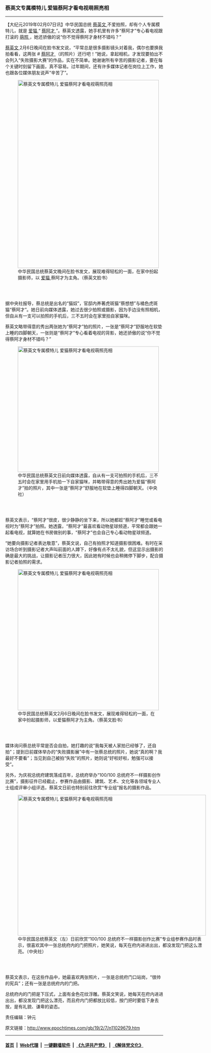 ### 蔡英文专属模特儿 爱猫蔡阿才看电视萌照亮相
------------------------

<p>
 【大纪元2019年02月07日讯】中华民国总统
 <a href="http://www.epochtimes.com/gb/tag/%E8%94%A1%E8%8B%B1%E6%96%87.html">
  蔡英文
 </a>
 不爱拍照，却有个人专属模特儿，就是
 <a href="http://www.epochtimes.com/gb/tag/%E7%88%B1%E7%8C%AB.html">
  爱猫
 </a>
 “
 <a href="http://www.epochtimes.com/gb/tag/%E8%94%A1%E9%98%BF%E6%89%8D.html">
  蔡阿才
 </a>
 ”。蔡英文透露，她手机里有许多“蔡阿才”专心看电视跟打滚的
 <a href="http://www.epochtimes.com/gb/tag/%E8%90%8C%E7%85%A7.html">
  萌照
 </a>
 ，她还骄傲的说“你不觉得蔡阿才身材不错吗？”
</p>
<p>
 <a href="http://www.epochtimes.com/gb/tag/%E8%94%A1%E8%8B%B1%E6%96%87.html">
  蔡英文
 </a>
 2月6日晚间在脸书发文说，“平常总是很多摄影镜头对着我，偶尔也要换我拍看看，这两张 #
 <a href="http://www.epochtimes.com/gb/tag/%E8%94%A1%E9%98%BF%E6%89%8D.html">
  蔡阿才
 </a>
 （的照片）还行吧！”她说，拿起相机，才发现要拍出不会列入“失败摄影大赛”的作品，实在不简单。她谢谢所有辛苦的摄影记者，要在每个关键时刻留下画面，真不容易。过年期间，还有许多媒体记者在岗位上工作，她也跟各位媒体朋友说声“辛苦了”。
</p>
<figure class="wp-caption aligncenter" id="attachment_11029730" style="width: 450px">
 <a href="http://i.epochtimes.com/assets/uploads/2019/02/1902070006512378.jpg">
  <img alt="蔡英文专属模特儿 爱猫蔡阿才看电视萌照亮相" class="wp-image-11029730 size-medium" height="600" src="http://i.epochtimes.com/assets/uploads/2019/02/1902070006512378-450x600.jpg" title="蔡英文专属模特儿 爱猫蔡阿才看电视萌照亮相" width="450"/>
 </a>
 <br/><figcaption class="wp-caption-text">
  中华民国总统蔡英文晚间在脸书发文，展现难得轻松的一面，在家中扮起摄影师，以
  <a href="http://www.epochtimes.com/gb/tag/%E7%88%B1%E7%8C%AB.html">
   爱猫
  </a>
  蔡阿才为主角。（蔡英文脸书）
 </figcaption><br/>
</figure><br/>
<p>
 据中央社报导，蔡总统是出名的“猫奴”，官邸内养著虎斑猫“蔡想想”与橘色虎斑猫“蔡阿才”。她日前向媒体透露，她过去很少拍照或摄影，因为手边没有照相机，但自从有一支可以拍照的手机后，三不五时会在家里拍自家猫咪。
</p>
<p>
 蔡英文略带得意的秀出两张她为“蔡阿才”拍的照片，一张是“蔡阿才”舒服地在软垫上睡的四脚朝天，一张则是“蔡阿才”专心看着电视的背影，她还骄傲的说“你不觉得蔡阿才身材不错吗？”
</p>
<figure class="wp-caption aligncenter" id="attachment_11029714" style="width: 450px">
 <a href="http://i.epochtimes.com/assets/uploads/2019/02/1902070002552378.jpg">
  <img alt="蔡英文专属模特儿 爱猫蔡阿才看电视萌照亮相" class="wp-image-11029714 size-medium" height="401" src="http://i.epochtimes.com/assets/uploads/2019/02/1902070002552378-450x401.jpg" title="蔡英文专属模特儿 爱猫蔡阿才看电视萌照亮相" width="450"/>
 </a>
 <br/><figcaption class="wp-caption-text">
  中华民国总统蔡英文日前向媒体透露，自从有一支可拍照的手机后，三不五时会在家里用手机拍一下自家猫咪，并略带得意的秀出她为爱猫“蔡阿才”拍的照片，其中一张是“蔡阿才”舒服地在软垫上睡得四脚朝天。（中央社）
 </figcaption><br/>
</figure><br/>
<p>
 蔡英文表示，“蔡阿才”很皮，很少静静的坐下来，所以她都趁“蔡阿才”睡觉或看电视时为“蔡阿才”拍照。她透露，“蔡阿才”最喜欢看动物星球频道，平常都会跟她一起看电视，就算她在书房做别的事，“蔡阿才”也会自己专心看动物星球频道。
</p>
<p>
 “她要向摄影记者表达敬意”，蔡英文说，自己有拍照才知道摄影很困难。有时在采访场合听到摄影记者大声叫前面的人蹲下，好像有点不太礼貌，但这显示出摄影的确是最大的挑战，让摄影记者压力很大，因此她有时候也会稍微停下脚步，配合摄影记者拍照的需求。
</p>
<figure class="wp-caption aligncenter" id="attachment_11029758" style="width: 450px">
 <a href="http://i.epochtimes.com/assets/uploads/2019/02/1902070006572378.jpg">
  <img alt="蔡英文专属模特儿 爱猫蔡阿才看电视萌照亮相" class="wp-image-11029758 size-medium" height="450" src="http://i.epochtimes.com/assets/uploads/2019/02/1902070006572378-450x450.jpg" title="蔡英文专属模特儿 爱猫蔡阿才看电视萌照亮相" width="450"/>
 </a>
 <br/><figcaption class="wp-caption-text">
  中华民国总统蔡英文2月6日晚间在脸书发文，展现难得轻松的一面，在家中扮起摄影师，以爱猫蔡阿才为主角。（蔡英文脸书）
 </figcaption><br/>
</figure><br/>
<p>
 媒体询问蔡总统平常是否会自拍，她打趣的说“我每天被人家拍已经够了，还自拍”；提到日前媒体举办的“失败摄影展”中有一张蔡总统的照片，她说“真的啊？我最好不要看”；当见到自己被拍“失败”的照片，她则说“好啦好啦，勉强可以接受”。
</p>
<p>
 另外，为庆祝总统府建筑落成百年，总统府举办“100/100 总统府不一样摄影创作比赛”，摄影征件已经截止，参赛作品由摄影、建筑、艺术、文化等各领域专业人士组成评审小组评选，蔡英文日前也特别前往欣赏“专业组”报名的摄影作品。
</p>
<figure class="wp-caption aligncenter" id="attachment_11029783" style="width: 600px">
 <a href="http://i.epochtimes.com/assets/uploads/2019/02/1902070001372378.jpg">
  <img alt="蔡英文专属模特儿 爱猫蔡阿才看电视萌照亮相" class="size-large wp-image-11029783" height="449" src="http://i.epochtimes.com/assets/uploads/2019/02/1902070001372378-600x449.jpg" title="蔡英文专属模特儿 爱猫蔡阿才看电视萌照亮相" width="600"/>
 </a>
 <br/><figcaption class="wp-caption-text">
  中华民国总统蔡英文（左）日前欣赏“100/100 总统府不一样摄影创作比赛”专业组参赛作品时表示，很喜欢其中一张总统府内的门把照片，她笑说，每天在府内进进出出，都没发现门把这么漂亮。（中央社）
 </figcaption><br/>
</figure><br/>
<p>
 蔡英文表示，在这些作品中，她最喜欢两张照片，一张是总统府门口站岗，“很帅的宪兵”；还有一张是总统府内的门把。
</p>
<p>
 总统府内的门把是下压式，上面有金色花纹浮雕。蔡英文笑说，她每天在府内进进出出，都没发现门把这么漂亮，而且府内门把都放比较低，按门把时要低下身去按，是有礼貌、谦卑的姿态。
</p>
<p>
 责任编辑：钟元
</p>

原文链接：http://www.epochtimes.com/gb/19/2/7/n11029679.htm


------------------------
#### [首页](https://github.com/gfw-breaker/banned-news/blob/master/README.md) &nbsp;|&nbsp; [Web代理](https://github.com/labour-camp/helloworld) &nbsp;|&nbsp; [一键翻墙软件](https://github.com/gfw-breaker/nogfw/blob/master/README.md) &nbsp;|&nbsp; [《九评共产党》](https://github.com/gfw-breaker/9ping.md/blob/master/README.md#九评之一评共产党是什么) &nbsp;|&nbsp; [《解体党文化》](https://github.com/gfw-breaker/jtdwh.md/blob/master/README.md#绪论)


